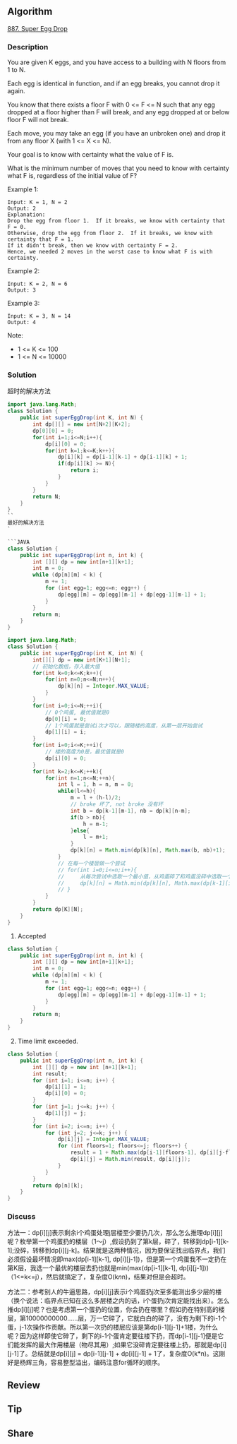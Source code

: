 ## Algorithm

[887. Super Egg Drop](https://leetcode.com/problems/super-egg-drop/)

### Description

You are given K eggs, and you have access to a building with N floors from 1 to N.

Each egg is identical in function, and if an egg breaks, you cannot drop it again.

You know that there exists a floor F with 0 <= F <= N such that any egg dropped at a floor higher than F will break, and any egg dropped at or below floor F will not break.

Each move, you may take an egg (if you have an unbroken one) and drop it from any floor X (with 1 <= X <= N).

Your goal is to know with certainty what the value of F is.

What is the minimum number of moves that you need to know with certainty what F is, regardless of the initial value of F?

Example 1:

```
Input: K = 1, N = 2
Output: 2
Explanation:
Drop the egg from floor 1.  If it breaks, we know with certainty that F = 0.
Otherwise, drop the egg from floor 2.  If it breaks, we know with certainty that F = 1.
If it didn't break, then we know with certainty F = 2.
Hence, we needed 2 moves in the worst case to know what F is with certainty.
```

Example 2:

```
Input: K = 2, N = 6
Output: 3
```

Example 3:

```
Input: K = 3, N = 14
Output: 4
```

Note:

- 1 <= K <= 100
- 1 <= N <= 10000

### Solution

超时的解决方法

```java
import java.lang.Math;
class Solution {
    public int superEggDrop(int K, int N) {
        int dp[][] = new int[N+2][K+2];
        dp[0][0] = 0;
        for(int i=1;i<=N;i++){
            dp[i][0] = 0;
            for(int k=1;k<=K;k++){
                dp[i][k] = dp[i-1][k-1] + dp[i-1][k] + 1;
                if(dp[i][k] >= N){
                    return i;
                }
            }
        }
        return N;
    }
}
``
最好的解决方法
`

```JAVA
class Solution {
    public int superEggDrop(int n, int k) {
        int [][] dp = new int[n+1][k+1];
        int m = 0;
        while (dp[n][m] < k) {
            m += 1;
            for (int egg=1; egg<=n; egg++) {
                dp[egg][m] = dp[egg][m-1] + dp[egg-1][m-1] + 1;
            }
        }
        return m;
    }
}
```


```JAVA
import java.lang.Math;
class Solution {
    public int superEggDrop(int K, int N) {
        int[][] dp = new int[K+1][N+1];
        // 初始化数组，存入最大值
        for(int k=0;k<=K;k++){
            for(int n=0;n<=N;n++){
                dp[k][n] = Integer.MAX_VALUE;
            }
        }
        for(int i=0;i<=N;++i){
            // 0个鸡蛋, 最优值就是0
            dp[0][i] = 0;
            // 1个鸡蛋就是尝试i次才可以，跟随楼的高度，从第一层开始尝试
            dp[1][i] = i;
        }
        for(int i=0;i<=K;++i){
            // 楼的高度为0是，最优值就是0
            dp[i][0] = 0;
        }
        for(int k=2;k<=K;++k){
            for(int n=1;n<=N;++n){
                int l = 1, h = n, m = 0;
                while(l<=h){
                    m = l + (h-l)/2;
                    // broke 坏了, not broke 没有坏
                    int b = dp[k-1][m-1], nb = dp[k][n-m];
                    if(b > nb){
                        h = m-1;
                    }else{
                        l = m+1;
                    }
                    dp[k][n] = Math.min(dp[k][n], Math.max(b, nb)+1);
                }
                // 在每一个楼层做一个尝试
                // for(int i=0;i<=n;i++){
                //     从每次尝试中选取一个最小值，从鸡蛋碎了和鸡蛋没碎中选取一个最大值，表示最坏的情况
                //     dp[k][n] = Math.min(dp[k][n], Math.max(dp[k-1][i-1], dp[k][n-i]) + 1);
                // }
            }
        }
        return dp[K][N];
    }
}
```

1. Accepted

```JAVA
class Solution {
    public int superEggDrop(int n, int k) {
        int [][] dp = new int[n+1][k+1];
        int m = 0;
        while (dp[n][m] < k) {
            m += 1;
            for (int egg=1; egg<=n; egg++) {
                dp[egg][m] = dp[egg][m-1] + dp[egg-1][m-1] + 1;
            }
        }
        return m;
    }
}
```

2.  Time limit exceeded.


```JAVA
class Solution {
    public int superEggDrop(int n, int k) {
        int [][] dp = new int [n+1][k+1];
        int result;
        for (int i=1; i<=n; i++) {
            dp[i][1] = 1;
            dp[i][0] = 0;
        }
        for (int j=1; j<=k; j++) {
            dp[1][j] = j;
        }
        for (int i=2; i<=n; i++) {
            for (int j=2; j<=k; j++) {
                dp[i][j] = Integer.MAX_VALUE;
                for (int floors=1; floors<=j; floors++) {
                    result = 1 + Math.max(dp[i-1][floors-1], dp[i][j-floors]);
                    dp[i][j] = Math.min(result, dp[i][j]);
                }
            }
        }
        return dp[n][k];
    }
}

```

### Discuss

方法一：dp[i][j]表示剩余i个鸡蛋处理j层楼至少要扔几次，那么怎么推理dp[i][j]呢？枚举第一个鸡蛋扔的楼层（1～j）,假设扔到了第k层，碎了，转移到dp[i-1][k-1];没碎，转移到dp[i][j-k]。结果就是这两种情况，因为要保证找出临界点，我们必须假设最坏情况即max(dp[i-1][k-1], dp[i][j-1])，但是第一个鸡蛋我不一定扔在第K层，我选一个最优的楼层去扔也就是min(max(dp[i-1][k-1], dp[i][j-1])) （1<=k<=j），然后就搞定了，复杂度O(k*n*n)，结果对但是会超时。



方法二：参考别人的牛逼思路，dp[i][j]表示i个鸡蛋扔j次至多能测出多少层的楼（换个说法：临界点已知在这么多层楼之内的话，i个蛋扔j次肯定能找出来）。怎么推dp[i][j]呢？也是考虑第一个蛋扔的位置，你会扔在哪里？假如扔在特别高的楼层，第10000000000......层，万一它碎了，它就白白的碎了，没有为剩下的i-1个蛋，j-1次操作作贡献。所以第一次扔的楼层应该是第dp[i-1][j-1]+1楼，为什么呢？因为这样即使它碎了，剩下的i-1个蛋肯定要往楼下扔，而dp[i-1][j-1]便是它们能发挥的最大作用楼层（物尽其用）;如果它没碎肯定要往楼上扔，那就是dp[i][j-1]了。总结就是dp[i][j] = dp[i-1][j-1] + dp[i][j-1] + 1了，复杂度O(k*n)。这刚好是杨辉三角，容易整型溢出，编码注意for循环的顺序。



## Review


## Tip


## Share
